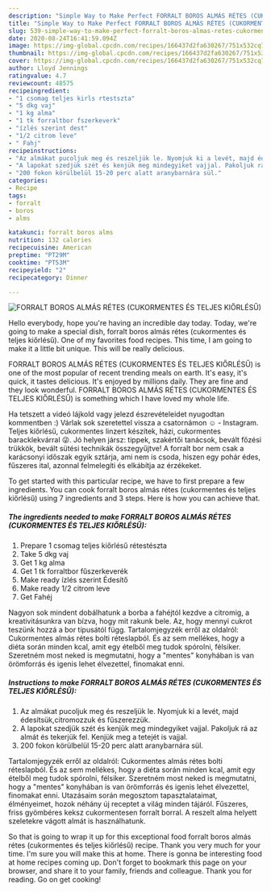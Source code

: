 ```yaml
---
description: "Simple Way to Make Perfect FORRALT BOROS ALMÁS RÉTES (CUKORMENTES ÉS TELJES KIŐRLÉSŰ)"
title: "Simple Way to Make Perfect FORRALT BOROS ALMÁS RÉTES (CUKORMENTES ÉS TELJES KIŐRLÉSŰ)"
slug: 539-simple-way-to-make-perfect-forralt-boros-almas-retes-cukormentes-es-teljes-kiorlesu
date: 2020-08-24T16:41:59.094Z
image: https://img-global.cpcdn.com/recipes/166437d2fa630267/751x532cq70/forralt-boros-almas-retes-cukormentes-es-teljes-kiorlesu-recept-foto.jpg
thumbnail: https://img-global.cpcdn.com/recipes/166437d2fa630267/751x532cq70/forralt-boros-almas-retes-cukormentes-es-teljes-kiorlesu-recept-foto.jpg
cover: https://img-global.cpcdn.com/recipes/166437d2fa630267/751x532cq70/forralt-boros-almas-retes-cukormentes-es-teljes-kiorlesu-recept-foto.jpg
author: Lloyd Jennings
ratingvalue: 4.7
reviewcount: 48575
recipeingredient:
- "1 csomag teljes kirls rtestszta"
- "5 dkg vaj"
- "1 kg alma"
- "1 tk forraltbor fszerkeverk"
- "ízlés szerint dest"
- "1/2 citrom leve"
- " Fahj"
recipeinstructions:
- "Az almákat pucoljuk meg és reszeljük le. Nyomjuk ki a levét, majd édesítsük,citromozzuk és fűszerezzük."
- "A lapokat szedjük szét és kenjük meg mindegyiket vajjal. Pakoljuk rá az almát és tekerjük fel. Kenjük meg a tetejét is vajjal."
- "200 fokon körülbelül 15-20 perc alatt aranybarnára sül."
categories:
- Recipe
tags:
- forralt
- boros
- alms

katakunci: forralt boros alms 
nutrition: 132 calories
recipecuisine: American
preptime: "PT29M"
cooktime: "PT53M"
recipeyield: "2"
recipecategory: Dinner

---
```



![FORRALT BOROS ALMÁS RÉTES (CUKORMENTES ÉS TELJES KIŐRLÉSŰ)](https://img-global.cpcdn.com/recipes/166437d2fa630267/751x532cq70/forralt-boros-almas-retes-cukormentes-es-teljes-kiorlesu-recept-foto.jpg)

Hello everybody, hope you're having an incredible day today. Today, we're going to make a special dish, forralt boros almás rétes (cukormentes és teljes kiőrlésű). One of my favorites food recipes. This time, I am going to make it a little bit unique. This will be really delicious.

FORRALT BOROS ALMÁS RÉTES (CUKORMENTES ÉS TELJES KIŐRLÉSŰ) is one of the most popular of recent trending meals on earth. It's easy, it's quick, it tastes delicious. It's enjoyed by millions daily. They are fine and they look wonderful. FORRALT BOROS ALMÁS RÉTES (CUKORMENTES ÉS TELJES KIŐRLÉSŰ) is something which I have loved my whole life.

Ha tetszett a videó lájkold vagy jelezd észrevételeidet nyugodtan kommentben :) Várlak sok szeretettel vissza a csatornámon ☺ - Instagram. Teljes kiőrlésű, cukormentes linzert készítek, házi, cukormentes baracklekvárral 😜. Jó helyen jársz: tippek, szakértői tanácsok, bevált főzési trükkök, bevált sütési technikák összegyűjtve! A forralt bor nem csak a karácsonyi időszak egyik sztárja, ami nem is csoda, hiszen egy pohár édes, fűszeres ital, azonnal felmelegíti és elkábítja az érzékeket.


To get started with this particular recipe, we have to first prepare a few ingredients. You can cook forralt boros almás rétes (cukormentes és teljes kiőrlésű) using 7 ingredients and 3 steps. Here is how you can achieve that.

<!--inarticleads1-->

##### The ingredients needed to make FORRALT BOROS ALMÁS RÉTES (CUKORMENTES ÉS TELJES KIŐRLÉSŰ):

1. Prepare 1 csomag teljes kiőrlésű rétestészta
1. Take 5 dkg vaj
1. Get 1 kg alma
1. Get 1 tk forraltbor fűszerkeverék
1. Make ready ízlés szerint Édesítő
1. Make ready 1/2 citrom leve
1. Get  Fahéj


Nagyon sok mindent dobálhatunk a borba a fahéjtól kezdve a citromig, a kreativitásunkra van bízva, hogy mit rakunk bele. Az, hogy mennyi cukrot teszünk hozzá a bor típusától függ. Tartalomjegyzék erről az oldalról: Cukormentes almás rétes bolti réteslapból. És az sem mellékes, hogy a diéta során minden kcal, amit egy ételből meg tudok spórolni, félsiker. Szeretném most neked is megmutatni, hogy a &#34;mentes&#34; konyhában is van örömforrás és igenis lehet élvezettel, finomakat enni. 

<!--inarticleads2-->

##### Instructions to make FORRALT BOROS ALMÁS RÉTES (CUKORMENTES ÉS TELJES KIŐRLÉSŰ):

1. Az almákat pucoljuk meg és reszeljük le. Nyomjuk ki a levét, majd édesítsük,citromozzuk és fűszerezzük.
1. A lapokat szedjük szét és kenjük meg mindegyiket vajjal. Pakoljuk rá az almát és tekerjük fel. Kenjük meg a tetejét is vajjal.
1. 200 fokon körülbelül 15-20 perc alatt aranybarnára sül.


Tartalomjegyzék erről az oldalról: Cukormentes almás rétes bolti réteslapból. És az sem mellékes, hogy a diéta során minden kcal, amit egy ételből meg tudok spórolni, félsiker. Szeretném most neked is megmutatni, hogy a &#34;mentes&#34; konyhában is van örömforrás és igenis lehet élvezettel, finomakat enni. Utazásaim során megosztom tapasztalataimat, élményeimet, hozok néhány új receptet a világ minden tájáról. Fűszeres, friss gyömbéres keksz cukormentesen forralt borral. A reszelt alma helyett szeletekre vágott almát is használhatunk. 

So that is going to wrap it up for this exceptional food forralt boros almás rétes (cukormentes és teljes kiőrlésű) recipe. Thank you very much for your time. I'm sure you will make this at home. There is gonna be interesting food at home recipes coming up. Don't forget to bookmark this page on your browser, and share it to your family, friends and colleague. Thank you for reading. Go on get cooking!
